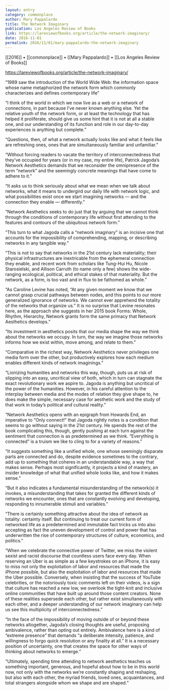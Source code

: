 ```yaml
---
layout: entry
category: commonplace
author: Mary Pappalardo
title: The Network Imaginary
publication: Los Angeles Review of Books
link: https://lareviewofbooks.org/article/the-network-imaginary/
date: 2016-11-01
permalink: 2016/11/01/mary-pappalardo-the-network-imaginary
---
```


[[2016]] • [[commonplace]] • [[Mary Pappalardo]] • [[Los Angeles Review of Books]]

https://lareviewofbooks.org/article/the-network-imaginary/

“1989 saw the introduction of the World Wide Web: the information space whose name metaphorized the network form which commonly characterizes and defines contemporary life”

“I think of the world in which we now live as a web or a network of connections, in part because I’ve never known anything else. Yet the relative youth of the network form, or at least the technology that has helped it proliferate, should give us some hint that it is not at all a stable one, and our understanding of its function and role in our day-to-day experiences is anything but complete.”

“Questions, then, of what a network actually looks like and what it feels like are refreshing ones, ones that are simultaneously familiar and unfamiliar.”

“Without forcing readers to vacate the territory of interconnectedness that they’ve occupied for years (or in my case, my entire life), Patrick Jagoda’s Network Aesthetics demands that we reconsider the omnipresence of the term “network” and the seemingly concrete meanings that have come to adhere to it.”

“It asks us to think seriously about what we mean when we talk about networks, what it means to undergird our daily life with network logic, and what possibilities exist once we start imagining networks — and the connection they enable — differently.”

“Network Aesthetics seeks to do just that by arguing that we cannot think through the conditions of contemporary life without first attending to the features and contours of the ubiquitous network form.”

“This turn to what Jagoda calls a “network imaginary” is an incisive one that accounts for the impossibility of comprehending, mapping, or describing networks in any tangible way.”

“This is not to say that networks in the 21st century lack materiality; their physical infrastructures are inextricable from the ephemeral connection they enable, and recent work from scholars like Tung-Hui Hu, Nicole Starosielski, and Allison Carruth (to name only a few) shows the wide-ranging ecological, political, and ethical stakes of that materiality. But the network, as a form, is too vast and in flux to be fathomed as whole.”

“As Caroline Levine has noted, “At any given moment we know that we cannot grasp crucial pathways between nodes, and this points to our more generalized ignorance of networks. We cannot ever apprehend the totality of the networks that organize us.” It is no surprise that Levine resonates here, as the approach she suggests in her 2015 book Forms: Whole, Rhythm, Hierarchy, Network grants form the same primacy that Network Aesthetics develops.”

“Its investment in aesthetics posits that our media shape the way we think about the networks we occupy. In turn, the way we imagine those networks informs how we exist within, move among, and relate to them.”

“Comparative in the richest way, Network Aesthetics never privileges one media form over the other, but productively explores how each medium enables different kinds of network imaginings.”

“Lionizing humanities and networks this way, though, puts us at risk of slipping into an easy, uncritical view of both, which in turn can stagnate the exact revolutionary work we aspire to. Jagoda is anything but uncritical of the power of the humanities. However, in his careful attention to the interplay between media and the modes of relation they give shape to, he does make the simple, necessary case for aesthetic work and the study of that work in today’s political and cultural reality.”

“Network Aesthetics opens with an epigraph from Howards End, an imperative to “Only connect!” that Jagoda rightly notes is a condition that seems to go without saying in the 21st century. He spends the rest of the book complicating this, though, gently pushing at each turn against the sentiment that connection is as predetermined as we think. “Everything is connected” is a truism we like to cling to for a variety of reasons.”

“It suggests something like a unified whole, one whose seemingly disparate parts are connected and do, despite evidence sometimes to the contrary, add up to something that coheres in an understandable way, a way that makes sense. Perhaps most significantly, it projects a kind of mastery, an insider knowledge of what that unified whole looks like, and how it makes sense.”

“But it also indicates a fundamental misunderstanding of the network(s) it invokes, a misunderstanding that takes for granted the different kinds of networks we encounter, ones that are constantly evolving and developing, responding to innumerable stimuli and variables.”

“There is certainly something attractive about the idea of network as totality: certainty itself. But continuing to treat our current form of networked life as a predetermined and immutable fact tricks us into also accepting as fact the uneven development of control and power that has underwritten the rise of contemporary structures of culture, economics, and politics.”

“When we celebrate the connective power of Twitter, we miss the violent sexist and racist discourse that countless users face every day. When reserving an Uber is as simple as a few keystrokes on an iPhone, it is easy to miss not only the exploitation of labor and resources that made the iPhone possible, but also the exploitation of labor and resources that made the Uber possible. Conversely, when insisting that the success of YouTube celebrities, or the notoriously toxic comments left on their videos, is a sign that culture has reached a new low, we overlook the tight-knit and inclusive online communities that have built up around those content creators. None of these realities supersede each other, but rather exist simultaneously with each other, and a deeper understanding of our network imaginary can help us see this multiplicity of interconnectedness.”

“In the face of the impossibility of moving outside of or beyond these networks altogether, Jagoda’s closing thoughts are useful, proposing ambivalence, rather than opting out entirely. Ambivalence here is a kind of “extreme presence” that demands “a deliberate intensity, patience, and willingness to forgo quick resolution or any finality at all.” It is a necessary position of uncertainty, one that creates the space for other ways of thinking about networks to emerge.”

“Ultimately, spending time attending to network aesthetics teaches us something important, generous, and hopeful about how to be in this world now, not only with the networks we’re constantly shaping and reshaping, but also with each other, the myriad friends, loved ones, acquaintances, and total strangers alongside whom we shape and are shaped.”


